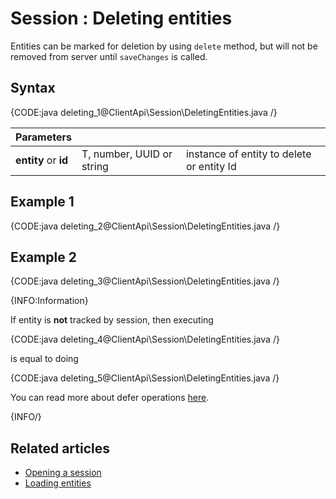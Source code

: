 # Session : Deleting entities

Entities can be marked for deletion by using `delete` method, but will not be removed from server until `saveChanges` is called.

## Syntax

{CODE:java deleting_1@ClientApi\Session\DeletingEntities.java /}

| Parameters | | |
| ------------- | ------------- | ----- |
| **entity** or **id** | T, number, UUID or string | instance of entity to delete or entity Id |

## Example 1

{CODE:java deleting_2@ClientApi\Session\DeletingEntities.java /}

## Example 2

{CODE:java deleting_3@ClientApi\Session\DeletingEntities.java /}

{INFO:Information}

If entity is **not** tracked by session, then executing

{CODE:java deleting_4@ClientApi\Session\DeletingEntities.java /}

is equal to doing

{CODE:java deleting_5@ClientApi\Session\DeletingEntities.java /}

You can read more about defer operations [here](./how-to/defer-operations).

{INFO/}

## Related articles

- [Opening a session](./opening-a-session)  
- [Loading entities](./loading-entities)  

